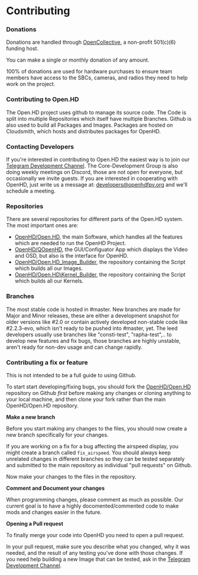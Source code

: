 # Contributing

### Donations

Donations are handled through [OpenCollective](https://opencollective.com/openhd), a non-profit 501\(c\)\(6\) funding host.

You can make a single or monthly donation of any amount.

100% of donations are used for hardware purchases to ensure team members have access to the SBCs, cameras, and radios they need to help work on the project.

### Contributing to Open.HD

The Open.HD project uses github to manage its source code.
The Code is split into multiple Repositories which itself have multiple Branches.
Github is also used to build all Packages and Images.
Packages are hosted on Cloudsmith, which hosts and distributes packages for OpenHD.

### Contacting Developers

If you're interested in contributing to Open.HD the easiest way is to join our [Telegram Development Channel](https://t.me/openhddev).
The Core-Development Group is also doing weekly meetings on Discord, those are not open for everyone, but occasionally we invite guests.
If you are interested in cooperating with OpenHD, just write us a message at: developers@openhdfpv.org and we'll schedule a meeting.


### Repositories

There are several repositories for different parts of the Open.HD system.
The most important ones are:
* [OpenHD/Open.HD](https://github.com/OpenHD/Open.HD), the main Software, which handles all the features which are needed to run the OpenHD Project.
* [OpenHD/QOpenHD](https://github.com/OpenHD/QOpenHD), the GUI/Configuator App which displays the Video and OSD, but also is the interface for OpenHD.
* [OpenHD/Open.HD\_Image\_Builder](https://github.com/OpenHD/Open.HD_Image_Builder), the repository containing the Script which builds all our Images.
* [OpenHD/Open.HD\Kernel\_Builder](https://github.com/OpenHD/OpenHDKernelBuilder), the repository containing the Script which builds all our Kernels.

### Branches

The most stable code is hosted in #master.
New branches are made for Major and Minor releases, these are either a development snapshot for older versions like #2.0 or contain actively developed non-stable code like #2.2.3-evo, which isn't ready to be pushed into #master, yet.
The leed developers usually use branches like "consti-test", "rapha-test",.. to develop new features and fix bugs, those branches are highly unstable, aren't ready for non-dev usage and can change rapidly.

### Contributing a fix or feature

This is not intended to be a full guide to using Github.

To start start developing/fixing bugs, you should fork the [OpenHD/Open.HD](https://github.com/OpenHD/Open.HD) repository on Github _first_ before making any changes or cloning anything to your local machine, and then clone your fork rather than the main OpenHD/Open.HD repository. 


**Make a new branch**

Before you start making any changes to the files, you should now create a new branch specifically for your changes.

If you are working on a fix for a bug affecting the airspeed display, you might create a branch called `fix_airspeed`. You should always keep unrelated changes in different branches so they can be tested separately and submitted to the main repository as individual "pull requests" on Github.

Now make your changes to the files in the repository.

**Comment and Document your changes**

When programming changes, please comment as much as possible. Our current goal is to have a highly docomented/commented code to make mods and changes easier in the future.


**Opening a Pull request**

To finally merge your code into OpenHD you need to open a pull request.

In your pull request, make sure you describe what you changed, why it was needed, and the result of any testing you've done with those changes. If you need help building a new Image that can be tested, ask in the [Telegram Development Channel](https://t.me/openhddev).

